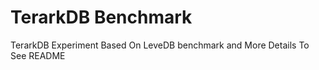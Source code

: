 TerarkDB Benchmark
=========
TerarkDB Experiment Based On LeveDB benchmark and More Details To See README
